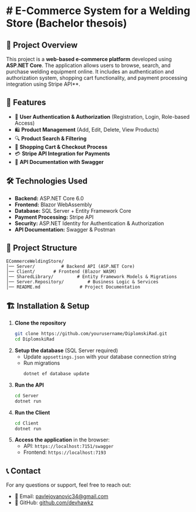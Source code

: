 # # E-Commerce System for a Welding Store (Bachelor thesois)

## 📌 Project Overview
This project is a **web-based e-commerce platform** developed using **ASP.NET Core**. The application allows users to browse, search, and purchase welding equipment online. 
It includes an authentication and authorization system, shopping cart functionality, and payment processing integration using Stripe API**.

## 🚀 Features
- 🔐 **User Authentication & Authorization** (Registration, Login, Role-based Access)
- 🛍️ **Product Management** (Add, Edit, Delete, View Products)
- 🔍 **Product Search & Filtering**
- 🛒 **Shopping Cart & Checkout Process**
- 💳 **Stripe API Integration for Payments**
- 📜 **API Documentation with Swagger**

## 🛠️ Technologies Used
- **Backend:** ASP.NET Core 6.0
- **Frontend:** Blazor WebAssembly
- **Database:** SQL Server + Entity Framework Core
- **Payment Processing:** Stripe API
- **Security:** ASP.NET Identity for Authentication & Authorization
- **API Documentation:** Swagger & Postman

## 📁 Project Structure
```
ECommerceWeldingStore/
│── Server/          # Backend API (ASP.NET Core)
│── Client/       # Frontend (Blazor WASM)
│── SharedLibrary/         # Entity Framework Models & Migrations
│── Server.Repository/         # Business Logic & Services
│── README.md               # Project Documentation
```

## 🏗️ Installation & Setup
1. **Clone the repository**
   ```sh
   git clone https://github.com/yourusername/DiplomskiRad.git
   cd DiplomskiRad
   ```
2. **Setup the database** (SQL Server required)
   - Update `appsettings.json` with your database connection string
   - Run migrations
     ```sh
     dotnet ef database update
     ```
3. **Run the API**
   ```sh
   cd Server
   dotnet run
   ```
4. **Run the Client**
   ```sh
   cd Client
   dotnet run
   ```
5. **Access the application** in the browser:
   - API: `https://localhost:7151/swagger`
   - Frontend: `https://localhost:7193`


## 📞 Contact
For any questions or support, feel free to reach out:
- 📧 Email: pavlejovanovic34@gmail.com
- 🔗 GitHub: [github.com/devhawkz](https://github.com/devhawkz)
